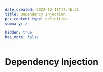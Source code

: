 ```yaml
---
date_created: 2022-12-11T17:46:31
title: Dependency Injection
pcx_content_type: definition
summary: >-

hidden: true
has_more: false
---
```


# Dependency Injection
